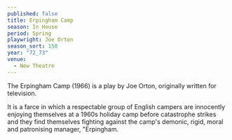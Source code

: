 ```yaml
---
published: false
title: Erpingham Camp
season: In House
period: Spring
playwright: Joe Orton
season_sort: 150
year: "72_73"
venue:
  - New Theatre
---
```



The Erpingham Camp (1966) is a play by Joe Orton, originally written for television.

It is a farce in which a respectable group of English campers are innocently enjoying themselves at a 1960s holiday camp before catastrophe strikes and they find themselves fighting against the camp's demonic, rigid, moral and patronising manager, "Erpingham.
